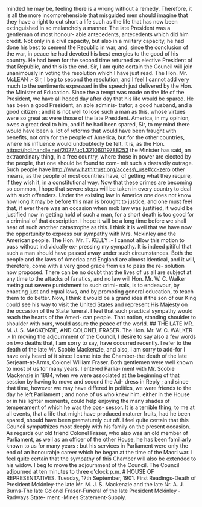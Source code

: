 minded he may be, feeling there is a wrong without a remedy. Therefore, it is all the more incomprehensible that misguided men should imagine that they have a right to cut short a life such as the life that has now been extinguished in so melancholy a manner. The late President was a gentleman of most honour- able antecedents, antecedents which did him credit. Not only in a civil capacity, but also in a military capacity, he had done his best to cement the Republic in war, and, since the conclusion of the war, in peace he had devoted his best energies to the good of his country. He had been for the second time returned as elective President of that Republic, and this is the end. Sir, I am quite certain the Council will join unanimously in voting the resolution which I have just read. The Hon. Mr. McLEAN .- Sir, I beg to second the resolution, and I feel I cannot add very much to the sentiments expressed in the speech just delivered by the Hon. the Minister of Education. Since the a tempt was made on the life of the President, we have all hoped day after day that his life would be spared. He has been a good President, an able adminis- trator, a good husband, and a good citizen ; and it is not well to lose such a man as this, whose virtues were so great as were those of the late President. America, in my opinion, owes a great deal to him, and if he had been spared, Sir, to my mind there would have been a. lot of reforms that would have been fraught with benefits, not only for the people of America, but for the other countries, where his influence would undoubtedly be felt. It is, as the Hon. https://hdl.handle.net/2027/uc1.32106019788253 the Minister has said, an extraordinary thing, in a free country, where those in power are elected by the people, that one should be found to com- mit such a dastardly outrage. Such people have http://www.hathitrust.org/access\_use#cc-zero other means, as the people of most countries have, of getting what they require, if they wish it, in a constitutional way. Now that these crimes are becoming so common, I hope that severe steps will be taken in every country to deal with such offenders. Under the existing law in America one does not know how long it may be before this man is brought to justice, and one must feel that, if ever there was an occasion when mob law was justified, it would be justified now in getting hold of such a man, for a short death is too good for a criminal of that description. I hope it will be a long time before we shall hear of such another catastrophe as this. I think it is well that we have now the opportunity to express our sympathy with Mrs. Mckinley and the American people. The Hon. Mr. T. KELLY .- I cannot allow this motion to pass without individually ex- pressing my sympathy. It is indeed pitiful that such a man should have passed away under such circumstances. Both the people and the laws of America and England are almost identical, and it will, therefore, come with a very good grace from us to pass the re- solution now proposed. There can be no doubt that the lives of us all are subject at any time to the attacks of fanatics, and no law will Hon. Mr. W. C. Walker meting out severe punishment to such crimi- nals, is to endeavour, by enacting just and equal laws, and by promoting general education, to teach them to do better. Now, I think it would be a grand idea if the son of our King could see his way to visit the United States and represent His Majesty on the occasion of the State funeral. I feel that such practical sympathy would reach the hearts of the Ameri- can people. That nation, standing shoulder to shoulder with ours, would assure the peace of the world. ## THE LATE MR. M. J. S. MACKENZIE, AND COLONEL FRASER. The Hon. Mr. W. C. WALKER .- In moving the adjournment of the Council, I desire to say also a few words on two deaths that, I am sorry to say, have occurred recently. I refer to the death of the late Mr. Scobie Mackenzie, and also, I am sorry to add-for I have only heard of it since I came into the Chamber-the death of the late Serjeant-at-Arms, Colonel William Fraser. Both gentlemen were well known to most of us for many years. I entered Parlia- ment with Mr. Scobie Mackenzie in 1884, when we were associated at the beginning of that session by having to move and second the Ad- dress in Reply ; and since that time, however we may have differed in politics, we were friends to the day he left Parliament ; and none of us who knew him, either in the House or in his lighter moments, could help enjoying the many shades of temperament of which he was the pos- sessor. It is a terrible thing, to me at all events, that a life that might have produced maturer fruits, had he been spared, should have been prematurely cut off. I feel quite certain that this Council sympathizes most deeply with his family on the present occasion. As regards our old friend Colonel Fraser, who also was an old member of Parliament, as well as an officer of the other House, he has been familiarly known to us for many years : but his services in Parliament were only the end of an honourahje career which he began at the time of the Maori war. I feel quite certain that the sympathy of this Chamber will also be extended to his widow. I beg to move the adjournment of the Council. The Council adjourned at ten minutes to three o'clock p.m. # HOUSE OF REPRESENTATIVES. Tuesday, 17th September, 1901. First Readings-Death of President Mckinley-the late Mr. M. J. S. Mackenzie and the late Nr. A. J. Burns-The late Colonel Fraser-Funeral of the late President Mckinley -Radways State- ment -Mines Statement-Supply. 